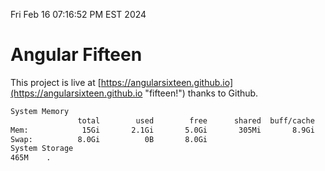 Fri Feb 16 07:16:52 PM EST 2024

# Angular Fifteen


This project is live at [https://angularsixteen.github.io](https://angularsixteen.github.io "fifteen!") thanks to Github.

```bash
System Memory
               total        used        free      shared  buff/cache   available
Mem:            15Gi       2.1Gi       5.0Gi       305Mi       8.9Gi        13Gi
Swap:          8.0Gi          0B       8.0Gi
System Storage
465M	.
